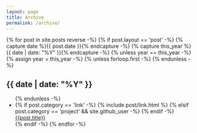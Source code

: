 ```yaml
---
layout: page
title: Archive
permalink: /archive/
---
```

<div class="archives" itemscope itemtype="http://schema.org/Blog">
{% for post in site.posts reverse -%}
{% if post.layout == 'post' -%}
{% capture date %}{{ post.date }}{% endcapture -%}
{% capture this_year %}{{ date | date: "%Y" }}{% endcapture -%}
{% unless year == this_year -%}
{% assign year = this_year -%}
{% unless forloop.first -%}
</ul>
{% endunless -%}
<h2 class="year">{{ date | date: "%Y" }}</h2>
<ul>
{% endunless -%}
<li>
{% if post.category == 'link' -%}
{% include post/link.html %}
{% elsif post.category == 'project' && site.github_user -%}
<a href="https://github.com/{{ site.github_user }}/{{ post.title }}" class="github-project-link"></a>
{% endif -%}
<a href="{{ site.baseurl }}{{ post.url }}">{{post.title}}</a>
</li>
{% endif -%}
{% endfor -%}
  </ul>
</div>
